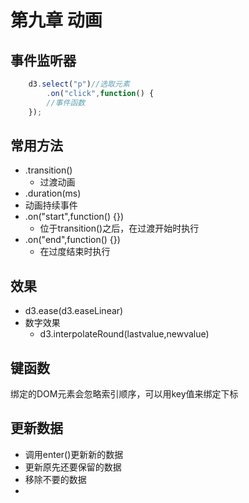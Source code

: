 # 第九章 动画

## 事件监听器

```javascript
	d3.select("p")//选取元素
		.on("click",function() {
        //事件函数
    });
```

## 常用方法

- .transition()
  - 过渡动画
-  .duration(ms)
  - 动画持续事件
- .on("start",function() {})
  - 位于transition()之后，在过渡开始时执行
- .on("end",function() {})
  - 在过度结束时执行

## 效果

- d3.ease(d3.easeLinear)
- 数字效果
  - d3.interpolateRound(lastvalue,newvalue)
    



## 键函数

绑定的DOM元素会忽略索引顺序，可以用key值来绑定下标

## 更新数据

- 调用enter()更新新的数据
- 更新原先还要保留的数据
- 移除不要的数据
- 

